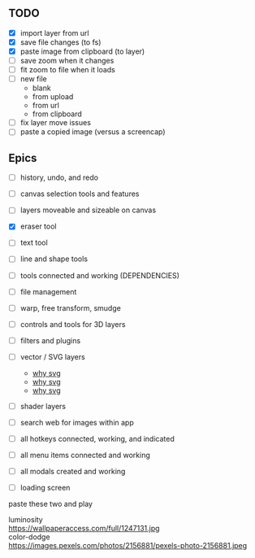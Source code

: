 ## TODO

- [X] import layer from url
- [X] save file changes (to fs)
- [X] paste image from clipboard (to layer)
- [ ] save zoom when it changes
- [ ] fit zoom to file when it loads
- [ ] new file
	- blank
	- from upload
	- from url
	- from clipboard
- [ ] fix layer move issues
- [ ] paste a copied image (versus a screencap)

## Epics
- [ ] history, undo, and redo
- [ ] canvas selection tools and features
- [ ] layers moveable and sizeable on canvas
- [X] eraser tool
- [ ] text tool
- [ ] line and shape tools
- [ ] tools connected and working (DEPENDENCIES)

- [ ] file management

- [ ] warp, free transform, smudge
- [ ] controls and tools for 3D layers
- [ ] filters and plugins
- [ ] vector / SVG layers
	- [why svg](https://www.linkedin.com/pulse/best-worst-patterns-2021-bence-szab%C3%B3?trk=pulse-article_more-articles_related-content-card)
	- [why svg](https://www.linkedin.com/pulse/26-images-you-wont-believe-were-created-only-svg-bence-szab%C3%B3/)
	- [why svg](https://www.bit-101.com/blog/2021/07/svg-filters-in-canvas/)
- [ ] shader layers

- [ ] search web for images within app
- [ ] all hotkeys connected, working, and indicated
- [ ] all menu items connected and working
- [ ] all modals created and working
- [ ] loading screen

paste these two and play

luminosity   
https://wallpaperaccess.com/full/1247131.jpg   
color-dodge   
https://images.pexels.com/photos/2156881/pexels-photo-2156881.jpeg   

   